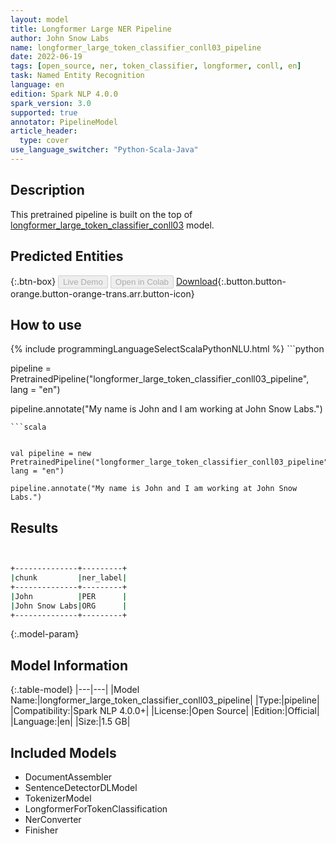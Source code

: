 ```yaml
---
layout: model
title: Longformer Large NER Pipeline
author: John Snow Labs
name: longformer_large_token_classifier_conll03_pipeline
date: 2022-06-19
tags: [open_source, ner, token_classifier, longformer, conll, en]
task: Named Entity Recognition
language: en
edition: Spark NLP 4.0.0
spark_version: 3.0
supported: true
annotator: PipelineModel
article_header:
  type: cover
use_language_switcher: "Python-Scala-Java"
---
```


## Description

This pretrained pipeline is built on the top of [longformer_large_token_classifier_conll03](https://nlp.johnsnowlabs.com/2021/10/09/longformer_large_token_classifier_conll03_en.html) model.

## Predicted Entities



{:.btn-box}
<button class="button button-orange" disabled>Live Demo</button>
<button class="button button-orange" disabled>Open in Colab</button>
[Download](https://s3.amazonaws.com/auxdata.johnsnowlabs.com/public/models/longformer_large_token_classifier_conll03_pipeline_en_4.0.0_3.0_1655653984745.zip){:.button.button-orange.button-orange-trans.arr.button-icon}

## How to use



<div class="tabs-box" markdown="1">
{% include programmingLanguageSelectScalaPythonNLU.html %}
```python


pipeline = PretrainedPipeline("longformer_large_token_classifier_conll03_pipeline", lang = "en")

pipeline.annotate("My name is John and I am working at John Snow Labs.")
```
```scala


val pipeline = new PretrainedPipeline("longformer_large_token_classifier_conll03_pipeline", lang = "en")

pipeline.annotate("My name is John and I am working at John Snow Labs.")
```
</div>

## Results

```bash


+--------------+---------+
|chunk         |ner_label|
+--------------+---------+
|John          |PER      |
|John Snow Labs|ORG      |
+--------------+---------+
```

{:.model-param}
## Model Information

{:.table-model}
|---|---|
|Model Name:|longformer_large_token_classifier_conll03_pipeline|
|Type:|pipeline|
|Compatibility:|Spark NLP 4.0.0+|
|License:|Open Source|
|Edition:|Official|
|Language:|en|
|Size:|1.5 GB|

## Included Models

- DocumentAssembler
- SentenceDetectorDLModel
- TokenizerModel
- LongformerForTokenClassification
- NerConverter
- Finisher